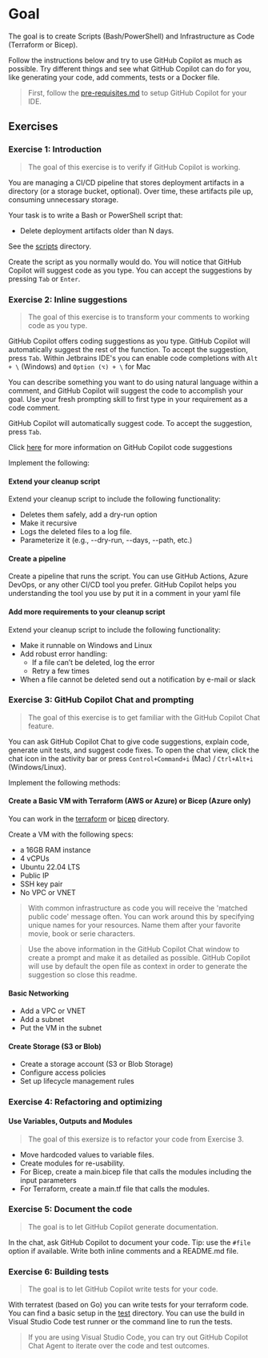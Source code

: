 # Goal

The goal is to create Scripts (Bash/PowerShell) and Infrastructure as Code (Terraform or Bicep).

Follow the instructions below and try to use GitHub Copilot as much as possible.
Try different things and see what GitHub Copilot can do for you, like generating your code, add comments, tests or a Docker file.

> First, follow the [pre-requisites.md](../README.md#pre-requisites) to setup GitHub Copilot for your IDE.

## Exercises

### Exercise 1: Introduction

>The goal of this exercise is to verify if GitHub Copilot is working.

You are managing a CI/CD pipeline that stores deployment artifacts in a directory (or a storage bucket, optional). Over time, these artifacts pile up, consuming unnecessary storage.

Your task is to write a Bash or PowerShell script that:
- Delete deployment artifacts older than N days.

See the [scripts](/scripts/) directory.

Create the script as you normally would do. You will notice that GitHub Copilot will suggest code as you type. You can accept the suggestions by pressing `Tab` or `Enter`.

### Exercise 2: Inline suggestions

>The goal of this exercise is to transform your comments to working code as you type.

GitHub Copilot offers coding suggestions as you type. GitHub Copilot will automatically suggest the rest of the function. To accept the suggestion, press `Tab`. Within Jetbrains IDE's you can enable code completions with `Alt + \` (Windows) and `Option (⌥) + \` for Mac 

You can describe something you want to do using natural language within a comment, and GitHub Copilot will suggest the code to accomplish your goal. Use your fresh prompting skill to first type in your requirement as a code comment.

GitHub Copilot will automatically suggest code. To accept the suggestion, press `Tab`.

Click [here](https://docs.github.com/en/copilot/using-github-copilot/getting-code-suggestions-in-your-ide-with-github-copilot#getting-code-suggestions-2) for more information on GitHub Copilot code suggestions

Implement the following:

#### Extend your cleanup script 

Extend your cleanup script to include the following functionality:
- Deletes them safely, add a dry-run option
- Make it recursive
- Logs the deleted files to a log file.
- Parameterize it (e.g., --dry-run, --days, --path, etc.)

#### Create a pipeline

Create a pipeline that runs the script. You can use GitHub Actions, Azure DevOps, or any other CI/CD tool you prefer. GitHub Copilot helps you understanding the tool you use by put it in a comment in your yaml file

#### Add more requirements to your cleanup script

Extend your cleanup script to include the following functionality:
- Make it runnable on Windows and Linux
- Add robust error handling:
   - If a file can’t be deleted, log the error
   - Retry a few times
- When a file cannot be deleted send out a notification by e-mail or slack

### Exercise 3: GitHub Copilot Chat and prompting

>The goal of this exercise is to get familiar with the GitHub Copilot Chat feature.

You can ask GitHub Copilot Chat to give code suggestions, explain code, generate unit tests, and suggest code fixes. To open the chat view, click the chat icon in the activity bar or press `Control+Command+i` (Mac) / `Ctrl+Alt+i` (Windows/Linux).

Implement the following methods:

#### Create a Basic VM with Terraform (AWS or Azure) or Bicep (Azure only)

You can work in the [terraform](./terraform/) or [bicep](./bicep/) directory.

Create a VM with the following specs:
- a 16GB RAM instance
- 4 vCPUs
- Ubuntu 22.04 LTS
- Public IP
- SSH key pair
- No VPC or VNET

> With common infrastructure as code you will receive the 'matched public code' message often. You can work around this by specifying unique names for your resources. Name them after your favorite movie, book or serie characters.

> Use the above information in the GitHub Copilot Chat window to create a prompt and make it as detailed as possible. GitHub Copilot will use by default the open file as context in order to generate the suggestion so close this readme.

####  Basic Networking

- Add a VPC or VNET
- Add a subnet
- Put the VM in the subnet

#### Create Storage (S3 or Blob)

- Create a storage account (S3 or Blob Storage)
- Configure access policies
- Set up lifecycle management rules

### Exercise 4: Refactoring and optimizing

#### Use Variables, Outputs and Modules

>The goal of this exersize is to refactor your code from Exercise 3.

- Move hardcoded values to variable files.
- Create modules for re-usability.
- For Bicep, create a main.bicep file that calls the modules including the input parameters
- For Terraform, create a main.tf file that calls the modules.

### Exercise 5: Document the code

>The goal is to let GitHub Copilot generate documentation. 

In the chat, ask GitHub Copilot to document your code. Tip: use the `#file` option if available. Write both inline comments and a README.md file.

### Exercise 6: Building tests

>The goal is to let GitHub Copilot write tests for your code.

With terratest (based on Go) you can write tests for your terraform code. You can find a basic setup in the [test](./test/) directory. You can use the build in Visual Studio Code test runner or the command line to run the tests.

> If you are using Visual Studio Code, you can try out GitHub Copilot Chat Agent to iterate over the code and test outcomes.
